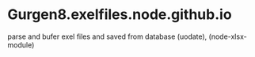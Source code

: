 # Gurgen8.exelfiles.node.github.io
parse and bufer exel files and saved from database (uodate), (node-xlsx-module)
